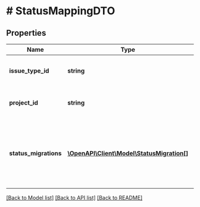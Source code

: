# # StatusMappingDTO

## Properties

Name | Type | Description | Notes
------------ | ------------- | ------------- | -------------
**issue_type_id** | **string** | The issue type for the status mapping. |
**project_id** | **string** | The project for the status mapping. |
**status_migrations** | [**\OpenAPI\Client\Model\StatusMigration[]**](StatusMigration.md) | The list of old and new status ID mappings for the specified project and issue type. |

[[Back to Model list]](../../README.md#models) [[Back to API list]](../../README.md#endpoints) [[Back to README]](../../README.md)
